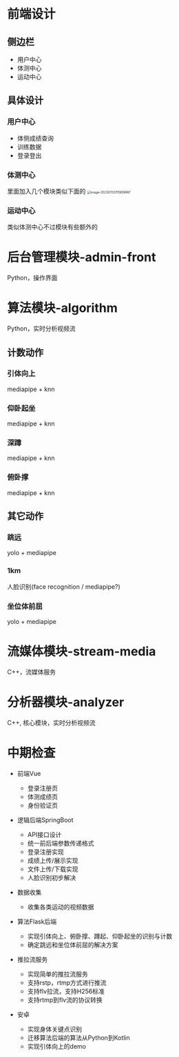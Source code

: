 # 前端设计

## 侧边栏

- 用户中心
- 体测中心
- 运动中心

## 具体设计

### 用户中心

- 体侧成绩查询
- 训练数据
- 登录登出

### 体测中心

里面加入几个模块类似下面的
<img src="C:\Users\13107\AppData\Roaming\Typora\typora-user-images\image-20230703115959997.png" alt="image-20230703115959997" style="zoom:50%;" />

### 运动中心

类似体测中心不过模块有些额外的

# 后台管理模块-admin-front

Python，操作界面

# 算法模块-algorithm

Python，实时分析视频流

## 计数动作

### 引体向上

mediapipe + knn

### 仰卧起坐

mediapipe + knn

### 深蹲

mediapipe + knn

### 俯卧撑

mediapipe + knn

## 其它动作

### 跳远

yolo + mediapipe

### 1km

人脸识别(face recognition / mediapipe?)

### 坐位体前屈

yolo + mediapipe

# 流媒体模块-stream-media

C++，流媒体服务

# 分析器模块-analyzer

C++, 核心模块，实时分析视频流

# 中期检查

- 前端Vue
  - 登录注册页
  - 体测成绩页
  - 身份验证页

- 逻辑后端SpringBoot
  - API接口设计
  - 统一前后端参数传递格式
  - 登录注册实现
  - 成绩上传/展示实现
  - 文件上传/下载实现
  - 人脸识别初步解决

- 数据收集
  - 收集各类运动的视频数据

- 算法Flask后端
  - 实现引体向上、俯卧撑、蹲起、仰卧起坐的识别与计数
  - 确定跳远和坐位体前屈的解决方案

- 推拉流服务
  - 实现简单的推拉流服务
  - 支持rstp，rtmp方式进行推流
  - 支持flv拉流，支持H256标准
  - 支持rtmp到flv流的协议转换

- 安卓
  - 实现身体关键点识别
  - 迁移算法后端的算法从Python到Kotlin
  - 实现引体向上的demo